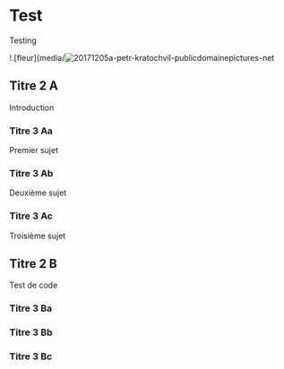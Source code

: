 # Test
Testing

!.[fleur](media/![20171205a-petr-kratochvil-publicdomainepictures-net](https://user-images.githubusercontent.com/93773464/140513597-a64443c5-4020-4bc0-977f-370293f977ad.jpg)


## Titre 2 A

Introduction

### Titre 3 Aa

Premier sujet

### Titre 3 Ab

Deuxième sujet

### Titre 3 Ac

Troisième sujet

## Titre 2 B

Test de code

### Titre 3 Ba



### Titre 3 Bb



### Titre 3 Bc
